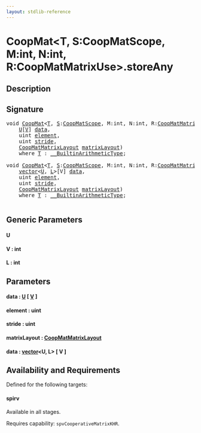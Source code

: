 ```yaml
---
layout: stdlib-reference
---
```


# CoopMat\<T, S:CoopMatScope, M:int, N:int, R:CoopMatMatrixUse\>\.storeAny

## Description





## Signature 

<pre>
<span class="code_keyword">void</span> <a href="index.html" class="code_type">CoopMat</a>&lt;<a href="index.html#typeparam-T" class="code_type">T</a>, <a href="index.html#decl-S" class="code_var">S</a>:<a href="index.html" class="code_type">CoopMatScope</a>, M:<span class="code_keyword">int</span>, N:<span class="code_keyword">int</span>, R:<a href="index.html" class="code_type">CoopMatMatrixUse</a>&gt;.<a href="storeany-5.html">storeAny</a>&lt;<a href="storeany-5.html#typeparam-U" class="code_type">U</a>, <a href="storeany-5.html#decl-V" class="code_var">V</a>:<span class="code_keyword">int</span>&gt;(
    <a href="storeany-5.html#typeparam-U" class="code_type">U</a>[<a href="storeany-5.html#decl-V" class="code_var">V</a>] <a href="storeany-5.html#decl-data" class="code_param">data</a>,
    <span class="code_keyword">uint</span> <a href="storeany-5.html#decl-element" class="code_param">element</a>,
    <span class="code_keyword">uint</span> <a href="storeany-5.html#decl-stride" class="code_param">stride</a>,
    <a href="index.html" class="code_type">CoopMatMatrixLayout</a> <a href="storeany-5.html#decl-matrixLayout" class="code_param">matrixLayout</a>)
    <span class='code_keyword'>where</span> <a href="index.html#typeparam-T" class="code_type">T</a> : <a href="index.html" class="code_type">__BuiltinArithmeticType</a>;

<span class="code_keyword">void</span> <a href="index.html" class="code_type">CoopMat</a>&lt;<a href="index.html#typeparam-T" class="code_type">T</a>, <a href="index.html#decl-S" class="code_var">S</a>:<a href="index.html" class="code_type">CoopMatScope</a>, M:<span class="code_keyword">int</span>, N:<span class="code_keyword">int</span>, R:<a href="index.html" class="code_type">CoopMatMatrixUse</a>&gt;.<a href="storeany-5.html">storeAny</a>&lt;<a href="storeany-5.html#typeparam-U" class="code_type">U</a>, <a href="storeany-5.html#decl-V" class="code_var">V</a>:<span class="code_keyword">int</span>, <a href="storeany-5.html#decl-L" class="code_var">L</a>:<span class="code_keyword">int</span>&gt;(
    <a href="index.html" class="code_type">vector</a>&lt;<a href="storeany-5.html#typeparam-U" class="code_type">U</a>, <a href="storeany-5.html#decl-L" class="code_var">L</a>&gt;[V] <a href="storeany-5.html#decl-data" class="code_param">data</a>,
    <span class="code_keyword">uint</span> <a href="storeany-5.html#decl-element" class="code_param">element</a>,
    <span class="code_keyword">uint</span> <a href="storeany-5.html#decl-stride" class="code_param">stride</a>,
    <a href="index.html" class="code_type">CoopMatMatrixLayout</a> <a href="storeany-5.html#decl-matrixLayout" class="code_param">matrixLayout</a>)
    <span class='code_keyword'>where</span> <a href="index.html#typeparam-T" class="code_type">T</a> : <a href="index.html" class="code_type">__BuiltinArithmeticType</a>;

</pre>

## Generic Parameters

####  <a id="typeparam-U"></a>U
####  <a id="decl-V"></a>V  : int
####  <a id="decl-L"></a>L  : int

## Parameters

####  <a id="decl-data"></a>data  : [U](storeany-5#typeparam-U) \[ [V](storeany-5#decl-V) \]
####  <a id="decl-element"></a>element  : uint
####  <a id="decl-stride"></a>stride  : uint
####  <a id="decl-matrixLayout"></a>matrixLayout  : [CoopMatMatrixLayout](../coopmatmatrixlayout-047d/index)
####  <a id="decl-data"></a>data  : [vector](../vector/index)\<U, L\> \[ V \]

## Availability and Requirements

Defined for the following targets:

#### spirv
Available in all stages.

Requires capability: `spvCooperativeMatrixKHR`.


